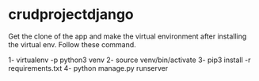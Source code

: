 # crudprojectdjango
Get the clone of the app and make the virtual environment after installing the virtual env.
Follow these command.

1- virtualenv -p python3 venv
2- source venv/bin/activate
3- pip3 install -r requirements.txt
4- python manage.py runserver

